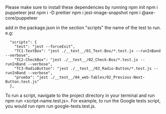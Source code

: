 Please make sure to install these dependencies by running
npm init
npm i puppeteer jest 
npm i -D prettier 
npm i jest-image-snapshot 
npm i @axe-core/puppeteer


add in the package.json in the section "scripts" the name of the test to run. e.g: 
```
  "scripts": {
    "test": "jest --forceExit",
    "TC1-TextBox": "jest ./__test__/01_Text-Box/*.test.js --runInBand --verbose",
    "TC2-CheckBox": "jest ./__test__/02_Check-Box/*.test.js --runInBand --verbose",
    "TC3-RadioButton": "jest ./__test__/03_Radio-Button/*.test.js --runInBand --verbose",
    "prueba": "jest ./__test__/04_web-Tables/02_Previous-Next-Button.test.js"
  },
```

To run a script, navigate to the project directory in your terminal and run npm run <script-name.test.js>. 
For example, to run the Google tests script, you would run npm run google-tests.test.js.